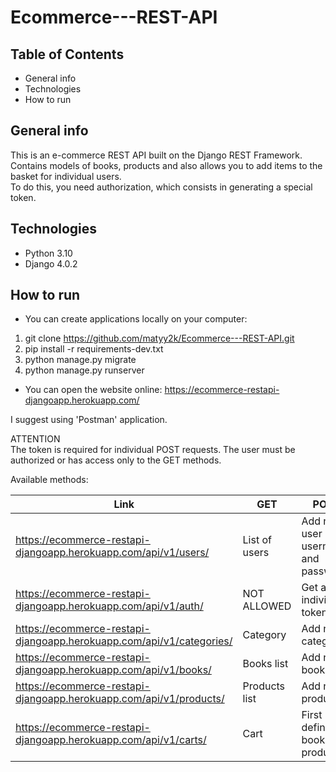 # Ecommerce---REST-API

## Table of Contents

* General info
* Technologies
* How to run


## General info
This is an e-commerce REST API built on the Django REST Framework.  
Contains models of books, products and also allows you to add items to the basket for individual users.  
To do this, you need authorization, which consists in generating a special token.


## Technologies
- Python 3.10
- Django 4.0.2


## How to run

* You can create applications locally on your computer:

1) git clone https://github.com/matyy2k/Ecommerce---REST-API.git
2) pip install -r requirements-dev.txt
3) python manage.py migrate
4) python manage.py runserver  
  
* You can open the website online:
https://ecommerce-restapi-djangoapp.herokuapp.com/

I suggest using 'Postman' application.  

ATTENTION  
The token is required for individual POST requests. The user must be authorized or has access only to the GET methods.  

Available methods:

| Link | GET | POST |
| --- | --- |  --- |
| https://ecommerce-restapi-djangoapp.herokuapp.com/api/v1/users/ | List of users | Add new user (type username and password)
| https://ecommerce-restapi-djangoapp.herokuapp.com/api/v1/auth/ | NOT ALLOWED | Get an individual token
| https://ecommerce-restapi-djangoapp.herokuapp.com/api/v1/categories/ | Category | Add new category
| https://ecommerce-restapi-djangoapp.herokuapp.com/api/v1/books/ | Books list | Add new book
| https://ecommerce-restapi-djangoapp.herokuapp.com/api/v1/products/ | Products list | Add new product
| https://ecommerce-restapi-djangoapp.herokuapp.com/api/v1/carts/ | Cart | First define books and products







